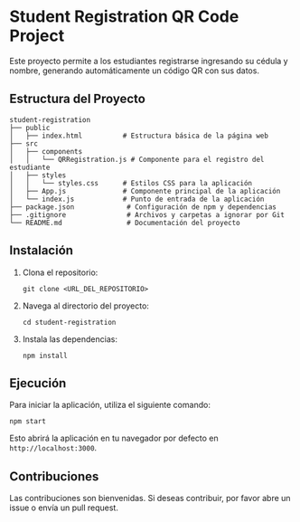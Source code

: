 # Student Registration QR Code Project

Este proyecto permite a los estudiantes registrarse ingresando su cédula y nombre, generando automáticamente un código QR con sus datos.

## Estructura del Proyecto

```
student-registration
├── public
│   ├── index.html          # Estructura básica de la página web
├── src
│   ├── components
│   │   └── QRRegistration.js # Componente para el registro del estudiante
│   ├── styles
│   │   └── styles.css      # Estilos CSS para la aplicación
│   ├── App.js              # Componente principal de la aplicación
│   └── index.js            # Punto de entrada de la aplicación
├── package.json             # Configuración de npm y dependencias
├── .gitignore               # Archivos y carpetas a ignorar por Git
└── README.md                # Documentación del proyecto
```

## Instalación

1. Clona el repositorio:
   ```
   git clone <URL_DEL_REPOSITORIO>
   ```

2. Navega al directorio del proyecto:
   ```
   cd student-registration
   ```

3. Instala las dependencias:
   ```
   npm install
   ```

## Ejecución

Para iniciar la aplicación, utiliza el siguiente comando:
```
npm start
```

Esto abrirá la aplicación en tu navegador por defecto en `http://localhost:3000`.

## Contribuciones

Las contribuciones son bienvenidas. Si deseas contribuir, por favor abre un issue o envía un pull request.